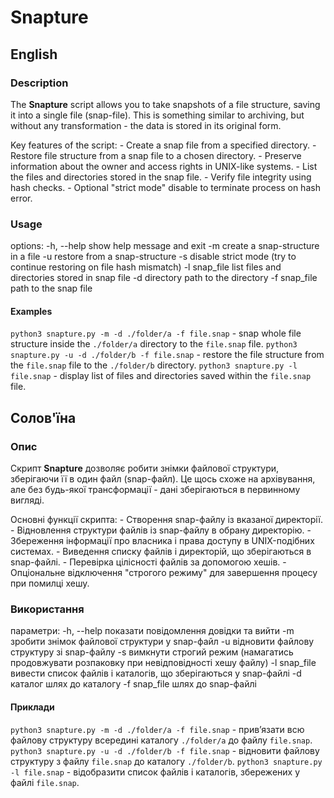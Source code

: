 # Snapture

## English

### Description
The **Snapture** script allows you to take snapshots of a file structure, saving it into a single file (snap-file).
This is something similar to archiving, but without any transformation - the data is stored in its original form.

Key features of the script:
    - Create a snap file from a specified directory.
    - Restore file structure from a snap file to a chosen directory.
    - Preserve information about the owner and access rights in UNIX-like systems.
    - List the files and directories stored in the snap file.
    - Verify file integrity using hash checks.
    - Optional "strict mode" disable to terminate process on hash error.

### Usage
options:
  -h, --help    show help message and exit
  -m            сreate a snap-structure in a file
  -u            restore from a snap-structure
  -s            disable strict mode (try to continue restoring on file hash mismatch)
  -l snap_file  list files and directories stored in snap file
  -d directory  path to the directory
  -f snap_file  path to the snap file

#### Examples
`python3 snapture.py -m -d ./folder/a -f file.snap` - snap whole file structure inside the `./folder/a` directory to the `file.snap` file.
`python3 snapture.py -u -d ./folder/b -f file.snap` - restore the file structure from the `file.snap` file to the `./folder/b` directory.
`python3 snapture.py -l file.snap` - display list of files and directories saved within the `file.snap` file.

## Солов'їна

### Опис
Скрипт **Snapture** дозволяє робити знімки файлової структури, зберігаючи її в один файл (snap-файл).
Це щось схоже на архівування, але без будь-якої трансформації - дані зберігаються в первинному вигляді.

Основні функції скрипта:
    - Створення snap-файлу із вказаної директорії.
    - Відновлення структури файлів із snap-файлу в обрану директорію.
    - Збереження інформації про власника і права доступу в UNIX-подібних системах.
    - Виведення списку файлів і директорій, що зберігаються в snap-файлі.
    - Перевірка цілісності файлів за допомогою хешів.
    - Опціональне відключення "строгого режиму" для завершення процесу при помилці хешу.

### Використання
параметри:
  -h, --help    показати повідомлення довідки та вийти
  -m            зробити знімок файлової структури у snap-файл
  -u            відновити файлову структуру зі snap-файлу
  -s            вимкнути строгий режим (намагатись продовжувати розпаковку при невідповідності хешу файлу)
  -l snap_file  вивести список файлів і каталогів, що зберігаються у snap-файлі
  -d каталог    шлях до каталогу
  -f snap_file  шлях до snap-файлі

#### Приклади
`python3 snapture.py -m -d ./folder/a -f file.snap` - прив’язати всю файлову структуру всередині каталогу `./folder/a` до файлу `file.snap`.
`python3 snapture.py -u -d ./folder/b -f file.snap` - відновити файлову структуру з файлу `file.snap` до каталогу `./folder/b`.
`python3 snapture.py -l file.snap` - відобразити список файлів і каталогів, збережених у файлі `file.snap`.
